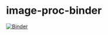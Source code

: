 # image-proc-binder
[![Binder](https://mybinder.org/badge_logo.svg)](https://mybinder.org/v2/gh/johnny-vo/image-proc-binder/HEAD)